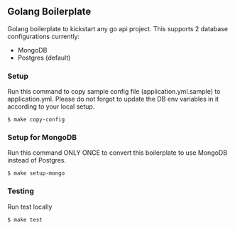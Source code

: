 ## Golang Boilerplate
Golang boilerplate to kickstart any go api project. This supports 2 database configurations currently:

* MongoDB
* Postgres (default)

### Setup

Run this command to copy sample config file (application.yml.sample) to application.yml. 
Please do not forgot to update the DB env variables in it according to your local setup.
```
$ make copy-config
```

### Setup for MongoDB

Run this command ONLY ONCE to convert this boilerplate to use MongoDB instead of Postgres.
```
$ make setup-mongo
```

### Testing

Run test locally
```
$ make test
```
